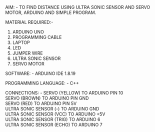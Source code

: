  AIM: - TO FIND DISTANCE USING ULTRA SONIC SENSOR AND SERVO MOTOR, ARDUINO AND SIMPLE PROGRAM.
 
MATERIAL REQUIRED:-
1. ARDUINO UNO
2. PROGRAMMING CABLE
3. LAPTOP
4. LED 
5. JUMPER WIRE
6. ULTRA SONIC SENSOR
7. SERVO MOTOR
   
SOFTWARE: - ARDUINO IDE 1.8.19

PROGRAMMING LANGUAGE: - C++

CONNECTIONS: - SERVO (YELLOW) TO ARDUINO PIN 10<br>	
                                 SERVO (BROWN) TO ARDUINO PIN GND<br>
                                 SERVO (RED) TO ARDUINO PIN 5V<br>
   ULTRA SONIC SENSOR (-) TO ARDUINO GND<br>
   ULTRA SONIC SENSOR (VCC) TO ARDUINO +5V<br>
   ULTRA SONIC SENSOR (TRIG) TO ARDUINO 6<br>
   ULTRA SONIC SENSOR (ECHO) TO ARDUINO 7<br>
